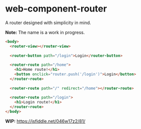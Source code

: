 # web-component-router

A router designed with simplicity in mind.

__Note:__ The name is a work in progress.

```html
<body>
  <router-view></router-view>
  
  <router-button path="/login">Login</router-button>
  
  <router-route path="/home">
    <h1>Home route!</h1>
    <button onclick="router.push('/login')">Login</button>
  </router-route>
  
  <router-route path="/" redirect="/home"></router-route>
  
  <router-route path="/login">
    <h1>Login route!</h1>
  </router-route>
</body>
```

__WIP:__ https://jsfiddle.net/046w17z2/81/
